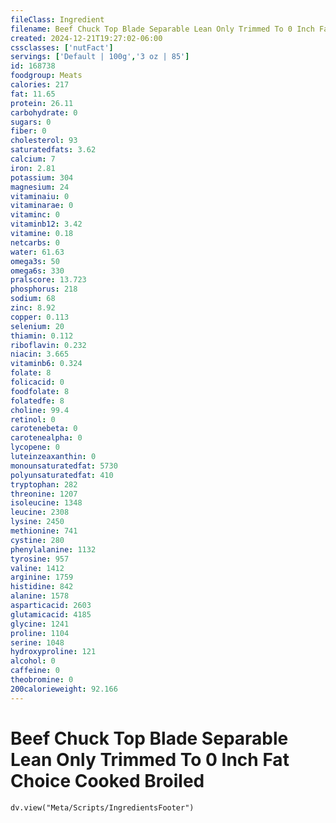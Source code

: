 ```yaml
---
fileClass: Ingredient
filename: Beef Chuck Top Blade Separable Lean Only Trimmed To 0 Inch Fat Choice Cooked Broiled
created: 2024-12-21T19:27:02-06:00
cssclasses: ['nutFact']
servings: ['Default | 100g','3 oz | 85']
id: 168738
foodgroup: Meats
calories: 217
fat: 11.65
protein: 26.11
carbohydrate: 0
sugars: 0
fiber: 0
cholesterol: 93
saturatedfats: 3.62
calcium: 7
iron: 2.81
potassium: 304
magnesium: 24
vitaminaiu: 0
vitaminarae: 0
vitaminc: 0
vitaminb12: 3.42
vitamine: 0.18
netcarbs: 0
water: 61.63
omega3s: 50
omega6s: 330
pralscore: 13.723
phosphorus: 218
sodium: 68
zinc: 8.92
copper: 0.113
selenium: 20
thiamin: 0.112
riboflavin: 0.232
niacin: 3.665
vitaminb6: 0.324
folate: 8
folicacid: 0
foodfolate: 8
folatedfe: 8
choline: 99.4
retinol: 0
carotenebeta: 0
carotenealpha: 0
lycopene: 0
luteinzeaxanthin: 0
monounsaturatedfat: 5730
polyunsaturatedfat: 410
tryptophan: 282
threonine: 1207
isoleucine: 1348
leucine: 2308
lysine: 2450
methionine: 741
cystine: 280
phenylalanine: 1132
tyrosine: 957
valine: 1412
arginine: 1759
histidine: 842
alanine: 1578
asparticacid: 2603
glutamicacid: 4185
glycine: 1241
proline: 1104
serine: 1048
hydroxyproline: 121
alcohol: 0
caffeine: 0
theobromine: 0
200calorieweight: 92.166
---
```


# Beef Chuck Top Blade Separable Lean Only Trimmed To 0 Inch Fat Choice Cooked Broiled

```dataviewjs
dv.view("Meta/Scripts/IngredientsFooter")
```